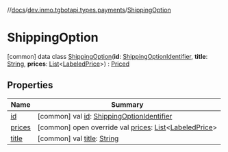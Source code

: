 //[docs](../../../index.md)/[dev.inmo.tgbotapi.types.payments](../index.md)/[ShippingOption](index.md)



# ShippingOption  
 [common] data class [ShippingOption](index.md)(**id**: [ShippingOptionIdentifier](../../dev.inmo.tgbotapi.types/index.md#%5Bdev.inmo.tgbotapi.types%2FShippingOptionIdentifier%2F%2F%2FPointingToDeclaration%2F%5D%2FClasslikes%2F625018081), **title**: [String](https://kotlinlang.org/api/latest/jvm/stdlib/kotlin/-string/index.html), **prices**: [List](https://kotlinlang.org/api/latest/jvm/stdlib/kotlin.collections/-list/index.html)<[LabeledPrice](../-labeled-price/index.md)>) : [Priced](../../dev.inmo.tgbotapi.types.payments.abstracts/-priced/index.md)   


## Properties  
  
|  Name |  Summary | 
|---|---|
| <a name="dev.inmo.tgbotapi.types.payments/ShippingOption/id/#/PointingToDeclaration/"></a>[id](id.md)| <a name="dev.inmo.tgbotapi.types.payments/ShippingOption/id/#/PointingToDeclaration/"></a> [common] val [id](id.md): [ShippingOptionIdentifier](../../dev.inmo.tgbotapi.types/index.md#%5Bdev.inmo.tgbotapi.types%2FShippingOptionIdentifier%2F%2F%2FPointingToDeclaration%2F%5D%2FClasslikes%2F625018081)   <br>|
| <a name="dev.inmo.tgbotapi.types.payments/ShippingOption/prices/#/PointingToDeclaration/"></a>[prices](prices.md)| <a name="dev.inmo.tgbotapi.types.payments/ShippingOption/prices/#/PointingToDeclaration/"></a> [common] open override val [prices](prices.md): [List](https://kotlinlang.org/api/latest/jvm/stdlib/kotlin.collections/-list/index.html)<[LabeledPrice](../-labeled-price/index.md)>   <br>|
| <a name="dev.inmo.tgbotapi.types.payments/ShippingOption/title/#/PointingToDeclaration/"></a>[title](title.md)| <a name="dev.inmo.tgbotapi.types.payments/ShippingOption/title/#/PointingToDeclaration/"></a> [common] val [title](title.md): [String](https://kotlinlang.org/api/latest/jvm/stdlib/kotlin/-string/index.html)   <br>|


